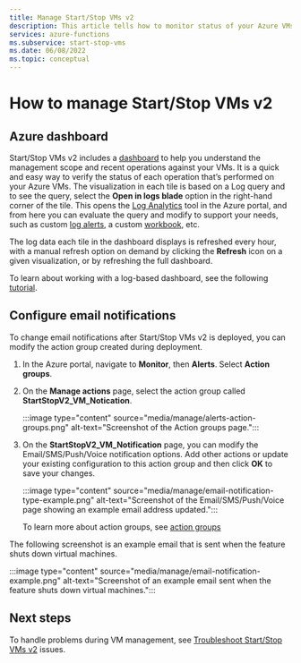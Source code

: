 ```yaml
---
title: Manage Start/Stop VMs v2
description: This article tells how to monitor status of your Azure VMs managed by the Start/Stop VMs v2 feature and perform other management tasks.
services: azure-functions
ms.subservice: start-stop-vms
ms.date: 06/08/2022
ms.topic: conceptual
---
```


# How to manage Start/Stop VMs v2

## Azure dashboard

Start/Stop VMs v2 includes a [dashboard](../../azure-monitor/best-practices-analysis.md#azure-dashboards) to help you understand the management scope and recent operations against your VMs. It is a quick and easy way to verify the status of each operation that’s performed on your Azure VMs. The visualization in each tile is based on a Log query and to see the query, select the **Open in logs blade** option in the right-hand corner of the tile. This opens the [Log Analytics](../../azure-monitor/logs/log-analytics-overview.md#start-log-analytics) tool in the Azure portal, and from here you can evaluate the query and modify to support your needs, such as custom [log alerts](../../azure-monitor/alerts/alerts-log.md), a custom [workbook](../../azure-monitor/visualize/workbooks-overview.md), etc.

The log data each tile in the dashboard displays is refreshed every hour, with a manual refresh option on demand by clicking the **Refresh** icon on a given visualization, or by refreshing the full dashboard.

To learn about working with a log-based dashboard, see the following [tutorial](../../azure-monitor/visualize/tutorial-logs-dashboards.md).

## Configure email notifications

To change email notifications after Start/Stop VMs v2 is deployed, you can modify the action group created during deployment.

1. In the Azure portal, navigate to **Monitor**, then **Alerts**. Select **Action groups**.

1. On the **Manage actions** page, select the action group called **StartStopV2_VM_Notication**.

    :::image type="content" source="media/manage/alerts-action-groups.png" alt-text="Screenshot of the Action groups page.":::

1. On the **StartStopV2_VM_Notification** page, you can modify the Email/SMS/Push/Voice notification options. Add other actions or update your existing configuration to this action group and then click **OK** to save your changes.

    :::image type="content" source="media/manage/email-notification-type-example.png" alt-text="Screenshot of the Email/SMS/Push/Voice page showing an example email address updated.":::

    To learn more about action groups, see [action groups](../../azure-monitor/alerts/action-groups.md)

The following screenshot is an example email that is sent when the feature shuts down virtual machines.

:::image type="content" source="media/manage/email-notification-example.png" alt-text="Screenshot of an example email sent when the feature shuts down virtual machines.":::

## Next steps

To handle problems during VM management, see [Troubleshoot Start/Stop VMs v2](troubleshoot.md) issues.
